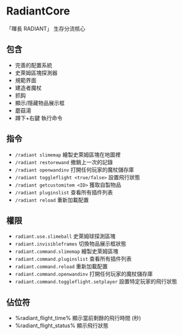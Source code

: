 # RadiantCore
「暉長 RADIANT」 生存分流核心
## 包含
- 完善的配置系統
- 史萊姆區塊探測器
- 規範界面
- 建造者魔杖
- 抓鈎
- 顯示/隱藏物品展示框
- 蘑菇湯
- 蹲下+右鍵 執行命令
## 指令
- `/radiant slimemap` 繪製史萊姆區塊在地圖裡
- `/radiant restorewand` 撤銷上一次的記錄
- `/radiant openwandinv` 打開任何玩家的魔杖儲存庫
- `/radiant toggleflight <true/false>` 設置飛行狀態
- `/radiant getcustomitem <ID>` 獲取自製物品
- `/radiant pluginslist` 查看所有插件列表
- `/radiant reload` 重新加載配置
## 權限
- `radiant.use.slimeball` 史萊姆球探測區塊
- `radiant.invisibleframes` 切換物品展示框狀態
- `radiant.command.slimemap` 繪製史萊姆區塊
- `radiant.command.pluginslist` 查看所有插件列表
- `radiant.command.reload` 重新加載配置
- `radiant.command.openwandinv` 打開任何玩家的魔杖儲存庫
- `radiant.command.toggleflight.setplayer` 設置特定玩家的飛行狀態
## 佔位符
- %radiant_flight_time% 顯示當前剩餘的飛行時間 (秒)
- %radiant_flight_status% 顯示飛行狀態
